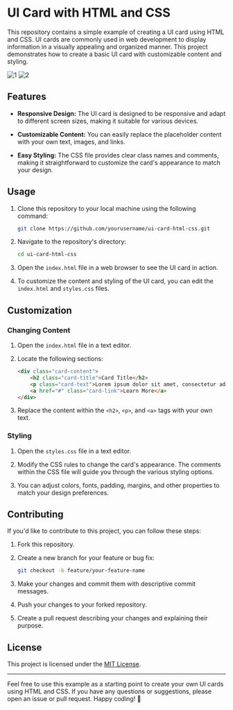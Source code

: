 # UI Card with HTML and CSS

This repository contains a simple example of creating a UI card using HTML and CSS. UI cards are commonly used in web development to display information in a visually appealing and organized manner. This project demonstrates how to create a basic UI card with customizable content and styling.

![1](https://github.com/abdul-1432/UI_Cards/assets/124916666/d329197a-9028-4922-9ed6-443798c164eb)
![2](https://github.com/abdul-1432/UI_Cards/assets/124916666/5b264058-9de9-44aa-96fe-2a4cfb0111e8)


## Features

- **Responsive Design:** The UI card is designed to be responsive and adapt to different screen sizes, making it suitable for various devices.

- **Customizable Content:** You can easily replace the placeholder content with your own text, images, and links.

- **Easy Styling:** The CSS file provides clear class names and comments, making it straightforward to customize the card's appearance to match your design.

## Usage

1. Clone this repository to your local machine using the following command:

   ```bash
   git clone https://github.com/yourusername/ui-card-html-css.git
   ```

2. Navigate to the repository's directory:

   ```bash
   cd ui-card-html-css
   ```

3. Open the `index.html` file in a web browser to see the UI card in action.

4. To customize the content and styling of the UI card, you can edit the `index.html` and `styles.css` files.

## Customization

### Changing Content

1. Open the `index.html` file in a text editor.

2. Locate the following sections:

   ```html
   <div class="card-content">
       <h2 class="card-title">Card Title</h2>
       <p class="card-text">Lorem ipsum dolor sit amet, consectetur adipiscing elit. Sed et felis justo.</p>
       <a href="#" class="card-link">Learn More</a>
   </div>
   ```

3. Replace the content within the `<h2>`, `<p>`, and `<a>` tags with your own text.

### Styling

1. Open the `styles.css` file in a text editor.

2. Modify the CSS rules to change the card's appearance. The comments within the CSS file will guide you through the various styling options.

3. You can adjust colors, fonts, padding, margins, and other properties to match your design preferences.

## Contributing

If you'd like to contribute to this project, you can follow these steps:

1. Fork this repository.

2. Create a new branch for your feature or bug fix:

   ```bash
   git checkout -b feature/your-feature-name
   ```

3. Make your changes and commit them with descriptive commit messages.

4. Push your changes to your forked repository.

5. Create a pull request describing your changes and explaining their purpose.

## License

This project is licensed under the [MIT License](LICENSE).

---

Feel free to use this example as a starting point to create your own UI cards using HTML and CSS. If you have any questions or suggestions, please open an issue or pull request. Happy coding! 🚀
